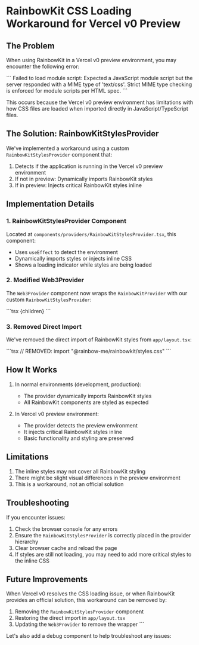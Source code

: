 # RainbowKit CSS Loading Workaround for Vercel v0 Preview

## The Problem

When using RainbowKit in a Vercel v0 preview environment, you may encounter the following error:

\`\`\`
Failed to load module script: Expected a JavaScript module script but the server responded with a MIME type of 'text/css'. Strict MIME type checking is enforced for module scripts per HTML spec.
\`\`\`

This occurs because the Vercel v0 preview environment has limitations with how CSS files are loaded when imported directly in JavaScript/TypeScript files.

## The Solution: RainbowKitStylesProvider

We've implemented a workaround using a custom `RainbowKitStylesProvider` component that:

1. Detects if the application is running in the Vercel v0 preview environment
2. If not in preview: Dynamically imports RainbowKit styles
3. If in preview: Injects critical RainbowKit styles inline

## Implementation Details

### 1. RainbowKitStylesProvider Component

Located at `components/providers/RainbowKitStylesProvider.tsx`, this component:

- Uses `useEffect` to detect the environment
- Dynamically imports styles or injects inline CSS
- Shows a loading indicator while styles are being loaded

### 2. Modified Web3Provider

The `Web3Provider` component now wraps the `RainbowKitProvider` with our custom `RainbowKitStylesProvider`:

\`\`\`tsx
<WagmiProvider config={config}>
  <QueryClientProvider client={queryClient}>
    <RainbowKitStylesProvider>
      <RainbowKitProvider theme={customRainbowKitTheme}>
        {children}
      </RainbowKitProvider>
    </RainbowKitStylesProvider>
  </QueryClientProvider>
</WagmiProvider>
\`\`\`

### 3. Removed Direct Import

We've removed the direct import of RainbowKit styles from `app/layout.tsx`:

\`\`\`tsx
// REMOVED: import "@rainbow-me/rainbowkit/styles.css"
\`\`\`

## How It Works

1. In normal environments (development, production):
   - The provider dynamically imports RainbowKit styles
   - All RainbowKit components are styled as expected

2. In Vercel v0 preview environment:
   - The provider detects the preview environment
   - It injects critical RainbowKit styles inline
   - Basic functionality and styling are preserved

## Limitations

1. The inline styles may not cover all RainbowKit styling
2. There might be slight visual differences in the preview environment
3. This is a workaround, not an official solution

## Troubleshooting

If you encounter issues:

1. Check the browser console for any errors
2. Ensure the `RainbowKitStylesProvider` is correctly placed in the provider hierarchy
3. Clear browser cache and reload the page
4. If styles are still not loading, you may need to add more critical styles to the inline CSS

## Future Improvements

When Vercel v0 resolves the CSS loading issue, or when RainbowKit provides an official solution, this workaround can be removed by:

1. Removing the `RainbowKitStylesProvider` component
2. Restoring the direct import in `app/layout.tsx`
3. Updating the `Web3Provider` to remove the wrapper
\`\`\`

Let's also add a debug component to help troubleshoot any issues:
